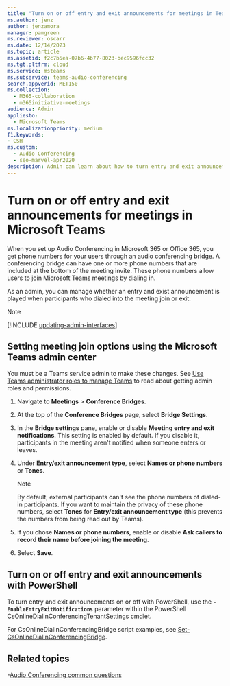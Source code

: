 ```yaml
---
title: "Turn on or off entry and exit announcements for meetings in Teams"
ms.author: jenz
author: jenzamora
manager: pamgreen
ms.reviewer: oscarr
ms.date: 12/14/2023
ms.topic: article
ms.assetid: f2c7b5ea-07b6-4b77-8023-bec9596fcc32
ms.tgt.pltfrm: cloud
ms.service: msteams
ms.subservice: teams-audio-conferencing
search.appverid: MET150
ms.collection: 
  - M365-collaboration
  - m365initiative-meetings
audience: Admin
appliesto: 
  - Microsoft Teams
ms.localizationpriority: medium
f1.keywords:
- CSH
ms.custom: 
  - Audio Conferencing
  - seo-marvel-apr2020
description: Admin can learn about how to turn entry and exit announcements on or off in a Microsoft Teams meeting.
---
```


# Turn on or off entry and exit announcements for meetings in Microsoft Teams

When you set up Audio Conferencing in Microsoft 365 or Office 365, you get phone numbers for your users through an audio conferencing bridge. A conferencing bridge can have one or more phone numbers that are included at the bottom of the meeting invite. These phone numbers allow users to join Microsoft Teams meetings by dialing in.

As an admin, you can manage whether an entry and exist announcement is played when participants who dialed into the meeting join or exit.

> [!NOTE]
> [!INCLUDE [updating-admin-interfaces](includes/updating-admin-interfaces.md)]
  
## Setting meeting join options using the Microsoft Teams admin center

You must be a Teams service admin to make these changes. See [Use Teams administrator roles to manage Teams](./using-admin-roles.md) to read about getting admin roles and permissions.

1. Navigate to **Meetings** > **Conference Bridges**.

2. At the top of the **Conference Bridges** page, select **Bridge Settings**.

3. In the **Bridge settings** pane, enable or disable **Meeting entry and exit notifications**. This setting is enabled by default. If you disable it, participants in the meeting aren't notified when someone enters or leaves.

4. Under **Entry/exit announcement type**, select **Names or phone numbers** or **Tones**.

   > [!NOTE]
   > By default, external participants can't see the phone numbers of dialed-in participants. If you want to maintain the privacy of these phone numbers, select **Tones** for **Entry/exit announcement type** (this prevents the numbers from being read out by Teams).

5. If you chose **Names or phone numbers**, enable or disable **Ask callers to record their name before joining the meeting**.

6. Select **Save**.

## Turn on or off entry and exit announcements with PowerShell

To turn entry and exit announcements on or off with PowerShell, use the **`-EnableEntryExitNotifications`** parameter within the PowerShell CsOnlineDialInConferencingTenantSettings cmdlet.

For CsOnlineDialInConferencingBridge script examples, see [Set-CsOnlineDialInConferencingBridge](/powershell/module/teams/Set-csonlinedialinconferencingtenantsettings).

## Related topics

-[Audio Conferencing common questions](audio-conferencing-common-questions.md)
